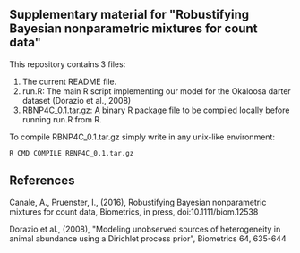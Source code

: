 ## Supplementary material for "Robustifying Bayesian nonparametric mixtures for count data" 

This repository contains 3 files:  

1) The current README file.
2) run.R:  The main R script implementing our model for the Okaloosa darter dataset (Dorazio et al., 2008)
3) RBNP4C_0.1.tar.gz: A binary R package file to be compiled locally before running run.R from R.
   
To compile RBNP4C_0.1.tar.gz simply write in any unix-like environment:
   
```
R CMD COMPILE RBNP4C_0.1.tar.gz 
```   

## References

Canale, A., Pruenster, I., (2016), Robustifying Bayesian nonparametric mixtures for count data, Biometrics, in press, doi:10.1111/biom.12538

Dorazio et al., (2008), "Modeling unobserved sources of heterogeneity in animal abundance using a Dirichlet	process prior", Biometrics 64, 635-644
